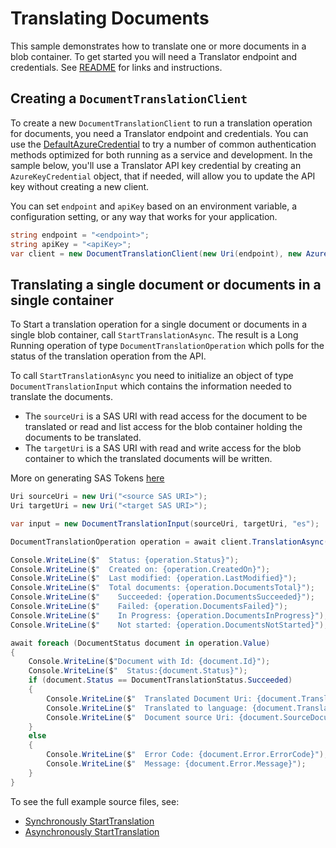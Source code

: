 # Translating Documents
This sample demonstrates how to translate one or more documents in a blob container. To get started you will need a Translator endpoint and credentials.  See [README][README] for links and instructions.

## Creating a `DocumentTranslationClient`

To create a new `DocumentTranslationClient` to run a translation operation for documents, you need a Translator endpoint and credentials. You can use the [DefaultAzureCredential][DefaultAzureCredential] to try a number of common authentication methods optimized for both running as a service and development. In the sample below, you'll use a Translator API key credential by creating an `AzureKeyCredential` object, that if needed, will allow you to update the API key without creating a new client.

You can set `endpoint` and `apiKey` based on an environment variable, a configuration setting, or any way that works for your application.

```C# Snippet:CreateDocumentTranslationClient
string endpoint = "<endpoint>";
string apiKey = "<apiKey>";
var client = new DocumentTranslationClient(new Uri(endpoint), new AzureKeyCredential(apiKey));
```

## Translating a single document or documents in a single container

To Start a translation operation for a single document or documents in a single blob container, call `StartTranslationAsync`. The result is a Long Running operation of type `DocumentTranslationOperation` which polls for the status of the translation operation from the API.

To call `StartTranslationAsync` you need to initialize an object of type `DocumentTranslationInput` which contains the information needed to translate the documents.

- The `sourceUri` is a SAS URI with read access for the document to be translated or read and list access for the blob container holding the documents to be translated.
- The `targetUri` is a SAS URI with read and write access for the blob container to which the translated documents will be written.

More on generating SAS Tokens [here](https://docs.microsoft.com/azure/cognitive-services/translator/document-translation/get-started-with-document-translation?tabs=csharp#create-sas-access-tokens-for-document-translation)

```C# Snippet:StartTranslationAsync
Uri sourceUri = new Uri("<source SAS URI>");
Uri targetUri = new Uri("<target SAS URI>");

var input = new DocumentTranslationInput(sourceUri, targetUri, "es");

DocumentTranslationOperation operation = await client.TranslationAsync(input);

Console.WriteLine($"  Status: {operation.Status}");
Console.WriteLine($"  Created on: {operation.CreatedOn}");
Console.WriteLine($"  Last modified: {operation.LastModified}");
Console.WriteLine($"  Total documents: {operation.DocumentsTotal}");
Console.WriteLine($"    Succeeded: {operation.DocumentsSucceeded}");
Console.WriteLine($"    Failed: {operation.DocumentsFailed}");
Console.WriteLine($"    In Progress: {operation.DocumentsInProgress}");
Console.WriteLine($"    Not started: {operation.DocumentsNotStarted}");

await foreach (DocumentStatus document in operation.Value)
{
    Console.WriteLine($"Document with Id: {document.Id}");
    Console.WriteLine($"  Status:{document.Status}");
    if (document.Status == DocumentTranslationStatus.Succeeded)
    {
        Console.WriteLine($"  Translated Document Uri: {document.TranslatedDocumentUri}");
        Console.WriteLine($"  Translated to language: {document.TranslatedTo}.");
        Console.WriteLine($"  Document source Uri: {document.SourceDocumentUri}");
    }
    else
    {
        Console.WriteLine($"  Error Code: {document.Error.ErrorCode}");
        Console.WriteLine($"  Message: {document.Error.Message}");
    }
}
```

To see the full example source files, see:

* [Synchronously StartTranslation ](https://github.com/Azure/azure-sdk-for-net/blob/main/sdk/translation/Azure.AI.Translation.Document/tests/samples/Sample_StartTranslation.cs)
* [Asynchronously StartTranslation ](https://github.com/Azure/azure-sdk-for-net/blob/main/sdk/translation/Azure.AI.Translation.Document/tests/samples/Sample_StartTranslationAsync.cs)

[DefaultAzureCredential]: https://github.com/Azure/azure-sdk-for-net/blob/main/sdk/identity/Azure.Identity/README.md
[README]: https://github.com/Azure/azure-sdk-for-net/blob/main/sdk/translation/Azure.AI.Translation.Document/README.md